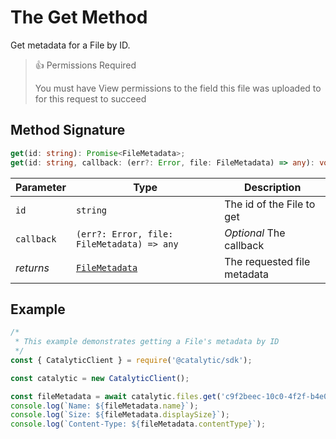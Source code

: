 # The Get Method

Get metadata for a File by ID.

> 👍 Permissions Required
>
> You must have View permissions to the field this file was uploaded to for this request to succeed

## Method Signature

```typescript
get(id: string): Promise<FileMetadata>;
get(id: string, callback: (err?: Error, file: FileMetadata) => any): void;
```

| Parameter  | Type                                                | Description                 |
| ---------- | --------------------------------------------------- | --------------------------- |
| `id`       | `string`                                            | The id of the File to get   |
| `callback` | `(err?: Error, file: FileMetadata) => any`          | _Optional_ The callback     |
| _returns_  | [`FileMetadata`](doc:the-file-metadata-entity-node) | The requested file metadata |

## Example

```js
/*
 * This example demonstrates getting a File's metadata by ID
 */
const { CatalyticClient } = require('@catalytic/sdk');

const catalytic = new CatalyticClient();

const fileMetadata = await catalytic.files.get('c9f2beec-10c0-4f2f-b4e0-1d884c7e053c');
console.log(`Name: ${fileMetadata.name}`);
console.log(`Size: ${fileMetadata.displaySize}`);
console.log(`Content-Type: ${fileMetadata.contentType}`);
```
